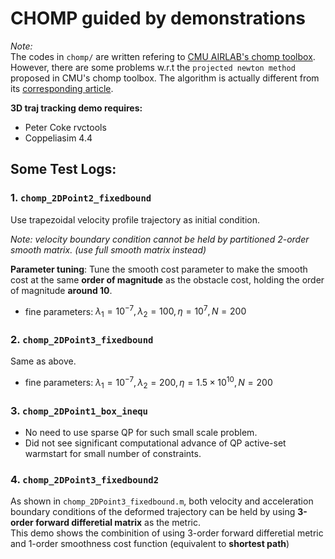 # CHOMP guided by demonstrations

*Note:*  
The codes in `chomp/` are written refering to [CMU AIRLAB's chomp toolbox](https://theairlab.org/research/2016/11/01/opensourceplanning/).  
However, there are some problems w.r.t the `projected newton method` proposed in CMU's chomp toolbox. The algorithm is actually different from its [corresponding article](https://epubs.siam.org/doi/abs/10.1137/08073812X).  

**3D traj tracking demo requires:**  
- Peter Coke rvctools
- Coppeliasim 4.4

## Some Test Logs:
### 1. `chomp_2DPoint2_fixedbound`
Use trapezoidal velocity profile trajectory as initial condition.  

*Note: velocity boundary condition cannot be held by partitioned 2-order smooth matrix. (use full smooth matrix instead)*  

**Parameter tuning**: Tune the smooth cost parameter to make the smooth cost at the same **order of magnitude** as the obstacle cost, holding the order of magnitude **around 10**. 
- fine parameters: $\lambda_1=10^{-7}, \lambda_2=100, \eta=10^7, N=200$

### 2. `chomp_2DPoint3_fixedbound`
Same as above.
- fine parameters: $\lambda_1=10^{-7}, \lambda_2=200, \eta=1.5\times 10^{10}, N=200$

### 3. `chomp_2DPoint1_box_inequ`
- No need to use sparse QP for such small scale problem.
- Did not see significant computational advance of QP active-set warmstart for small number of constraints.

### 4. `chomp_2DPoint3_fixedbound2`
As shown in `chomp_2DPoint3_fixedbound.m`, both velocity and acceleration boundary conditions of the deformed trajectory can be held by using **3-order forward differetial matrix** as the metric.  
This demo shows the combinition of using 3-order forward differetial metric and 1-order smoothness cost function (equivalent to **shortest path**)